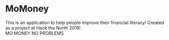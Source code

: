 # MoMoney
This is an application to help people improve their financial literacy! Created as a project at Hack the North 2019!  
MO MONEY NO PROBLEMS
